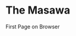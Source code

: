 <html>
<title>HTML Tutorial</title>
<body>

<h1>The Masawa</h1>
<p>First Page on Browser</p>

</body>
</html>
